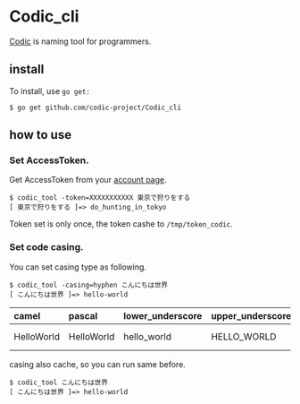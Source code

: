 # Codic_cli
[Codic](https://codic.jp/) is naming tool for programmers.

## install
To install, use `go get:`
```
$ go get github.com/codic-project/Codic_cli
```

## how to use 
### Set AccessToken.
Get AccessToken from your [account page](https://codic.jp/my/api_status).

```
$ codic_tool -token=XXXXXXXXXXX 東京で狩りをする                                                
[ 東京で狩りをする ]=> do_hunting_in_tokyo
```

Token set is only once, the token cashe to `/tmp/token_codic`.

### Set code casing.
You can set casing type as following.

```
$ codic_tool -casing=hyphen こんにちは世界               
[ こんにちは世界 ]=> hello-world
```

| camel | pascal | lower_underscore|upper_underscore|hyphen|
|:-----------|:----------|:----------|:----------|:----------|
| HelloWorld|HelloWorld |hello_world|HELLO_WORLD|hello-world|

casing also cache, so you can run same before.

```
$ codic_tool こんにちは世界               
[ こんにちは世界 ]=> hello-world
```
